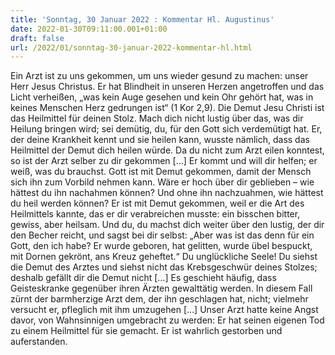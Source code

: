 ```yaml
---
title: 'Sonntag, 30 Januar 2022 : Kommentar Hl. Augustinus'
date: 2022-01-30T09:11:00.001+01:00
draft: false
url: /2022/01/sonntag-30-januar-2022-kommentar-hl.html
---
```


Ein Arzt ist zu uns gekommen, um uns wieder gesund zu machen: unser Herr Jesus Christus. Er hat Blindheit in unseren Herzen angetroffen und das Licht verheißen, „was kein Auge gesehen und kein Ohr gehört hat, was in keines Menschen Herz gedrungen ist“ (1 Kor 2,9). Die Demut Jesu Christi ist das Heilmittel für deinen Stolz. Mach dich nicht lustig über das, was dir Heilung bringen wird; sei demütig, du, für den Gott sich verdemütigt hat. Er, der deine Krankheit kennt und sie heilen kann, wusste nämlich, dass das Heilmittel der Demut dich heilen würde. Da du nicht zum Arzt eilen konntest, so ist der Arzt selber zu dir gekommen \[…\] Er kommt und will dir helfen; er weiß, was du brauchst. Gott ist mit Demut gekommen, damit der Mensch sich ihn zum Vorbild nehmen kann. Wäre er hoch über dir geblieben – wie hättest du ihn nachahmen können? Und ohne ihn nachzuahmen, wie hättest du heil werden können? Er ist mit Demut gekommen, weil er die Art des Heilmittels kannte, das er dir verabreichen musste: ein bisschen bitter, gewiss, aber heilsam. Und du, du machst dich weiter über den lustig, der dir den Becher reicht, und sagst bei dir selbst: „Aber was ist das denn für ein Gott, den ich habe? Er wurde geboren, hat gelitten, wurde übel bespuckt, mit Dornen gekrönt, ans Kreuz geheftet.“ Du unglückliche Seele! Du siehst die Demut des Arztes und siehst nicht das Krebsgeschwür deines Stolzes; deshalb gefällt dir die Demut nicht \[…\] Es geschieht häufig, dass Geisteskranke gegenüber ihren Ärzten gewalttätig werden. In diesem Fall zürnt der barmherzige Arzt dem, der ihn geschlagen hat, nicht; vielmehr versucht er, pfleglich mit ihm umzugehen \[…\] Unser Arzt hatte keine Angst davor, von Wahnsinnigen umgebracht zu werden: Er hat seinen eigenen Tod zu einem Heilmittel für sie gemacht. Er ist wahrlich gestorben und auferstanden.